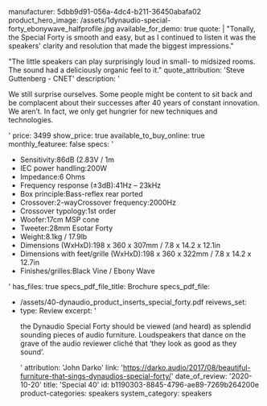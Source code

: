manufacturer: 5dbb9d91-056a-4dc4-b211-36450abafa02
product_hero_image: /assets/1dynaudio-special-forty_ebonywave_halfprofile.jpg
available_for_demo: true
quote: |
  "Tonally, the Special Forty is smooth and easy, but as I continued to listen it was the speakers' clarity and resolution that made the biggest impressions."
  
  "The little speakers can play surprisingly loud in small- to midsized rooms. The sound had a deliciously organic feel to it."
quote_attribution: 'Steve Guttenberg - CNET'
description: '<p>We still surprise ourselves. Some people might be content to sit back and be complacent about their successes after 40 years of constant innovation. We aren’t. In fact, we only get hungrier for new techniques and technologies.</p>'
price: 3499
show_price: true
available_to_buy_online: true
monthly_featuree: false
specs: '<ul><li>Sensitivity:86dB (2.83V / 1m</li><li>IEC power handling:200W</li><li>Impedance:6 Ohms</li><li>Frequency response (±3dB):41Hz – 23kHz</li><li>Box principle:Bass-reflex rear ported</li><li>Crossover:2-wayCrossover frequency:2000Hz</li><li>Crossover typology:1st order</li><li>Woofer:17cm MSP cone</li><li>Tweeter:28mm Esotar Forty</li><li>Weight:8.1kg / 17.9lb</li><li>Dimensions (WxHxD):198 x 360 x 307mm / 7.8 x 14.2 x 12.1in</li><li>Dimensions with feet/grille (WxHxD):198 x 360 x 322mm / 7.8 x 14.2 x 12.7in</li><li>Finishes/grilles:Black Vine / Ebony Wave</li></ul>'
has_files: true
specs_pdf_file_title: Brochure
specs_pdf_file:
  - /assets/40-dynaudio_product_inserts_special_forty.pdf
reivews_set:
  -
    type: Review
    excerpt: '<p>the Dynaudio Special Forty should be viewed (and heard) as splendid sounding pieces of audio furniture.&nbsp;Loudspeakers that dance on the grave of the audio reviewer cliché that ‘they look as good as they sound’.</p>'
    attribution: 'John Darko'
    link: 'https://darko.audio/2017/08/beautiful-furniture-that-sings-dynaudios-special-forty/'
    date_of_review: '2020-10-20'
title: 'Special 40'
id: b1190303-8845-4796-ae89-7269b264200e
product-categories: speakers
system_category: speakers

